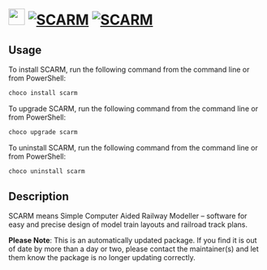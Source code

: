 ﻿# <img src="https://cdn.jsdelivr.net/gh/mkevenaar/chocolatey-packages@9a3aec2cd14cadf9ff04d111fcc1ae400959b1c9/icons/scarm.png" width="32" height="32"/> [![SCARM](https://img.shields.io/chocolatey/v/scarm.svg?label=SCARM)](https://chocolatey.org/packages/scarm) [![SCARM](https://img.shields.io/chocolatey/dt/scarm.svg)](https://chocolatey.org/packages/scarm)

## Usage
To install SCARM, run the following command from the command line or from PowerShell:
```powershell
choco install scarm
```

To upgrade SCARM, run the following command from the command line or from PowerShell:
```powershell
choco upgrade scarm
```

To uninstall SCARM, run the following command from the command line or from PowerShell:
```powershell
choco uninstall scarm
```

## Description
SCARM means Simple Computer Aided Railway Modeller – software for easy and precise design of model train layouts and railroad track plans.

**Please Note**: This is an automatically updated package. If you find it is
out of date by more than a day or two, please contact the maintainer(s) and
let them know the package is no longer updating correctly.

